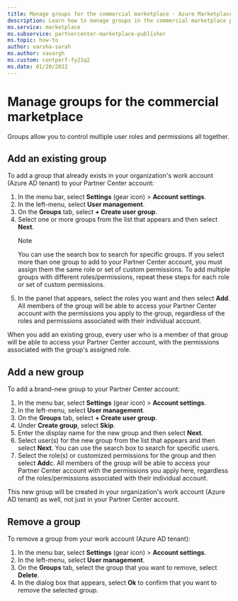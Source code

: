 ```yaml
---
title: Manage groups for the commercial marketplace - Azure Marketplace
description: Learn how to manage groups in the commercial marketplace program in Partner Center.
ms.service: marketplace
ms.subservice: partnercenter-marketplace-publisher
ms.topic: how-to
author: varsha-sarah
ms.author: vavargh
ms.custom: contperf-fy21q2
ms.date: 01/20/2022
---
```


# Manage groups for the commercial marketplace

Groups allow you to control multiple user roles and permissions all together.

## Add an existing group

To add a group that already exists in your organization's work account (Azure AD tenant) to your Partner Center account:

1. In the menu bar, select **Settings** (gear icon) > **Account settings**.
1. In the left-menu, select **User management**.
1. On the **Groups** tab, select **+ Create user group**.
1. Select one or more groups from the list that appears and then select **Next**.
    > [!NOTE]
    > You can use the search box to search for specific groups. If you select more than one group to add to your Partner Center account, you must assign them the same role or set of custom permissions. To add multiple groups with different roles/permissions, repeat these steps for each role or set of custom permissions.
1. In the panel that appears, select the roles you want and then select **Add**.  All members of the group will be able to access your Partner Center account with the permissions you apply to the group, regardless of the roles and permissions associated with their individual account.

When you add an existing group, every user who is a member of that group will be able to access your Partner Center account, with the permissions associated with the group's assigned role.

## Add a new group

To add a brand-new group to your Partner Center account:

1. In the menu bar, select **Settings** (gear icon) > **Account settings**.
1. In the left-menu, select **User management**.
1. On the **Groups** tab, select **+ Create user group**.
1. Under **Create group**, select **Skip**.
1. Enter the display name for the new group and then select **Next**.
1. Select user(s) for the new group from the list that appears and then select **Next**. You can use the search box to search for specific users.
1. Select the role(s) or customized permissions for the group and then select **Add**c. All members of the group will be able to access your Partner Center account with the permissions you apply here, regardless of the roles/permissions associated with their individual account.

This new group will be created in your organization's work account (Azure AD tenant) as well, not just in your Partner Center account.

## Remove a group

To remove a group from your work account (Azure AD tenant):
1. In the menu bar, select **Settings** (gear icon) > **Account settings**.
1. In the left-menu, select **User management**.
1. On the **Groups** tab, select the group that you want to remove, select **Delete**.
1. In the dialog box that appears, select **Ok** to confirm that you want to remove the selected group.
